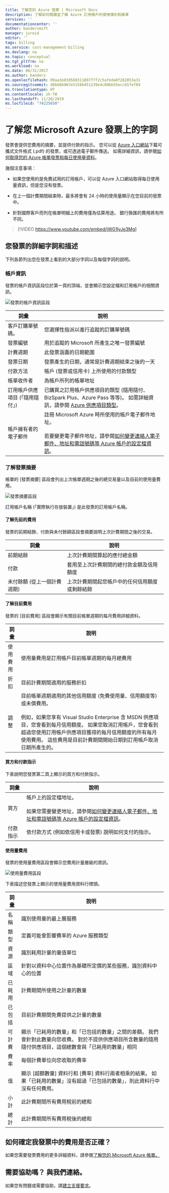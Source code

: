 ```yaml
---
title: 了解您的 Azure 發票 | Microsoft Docs
description: 了解如何閱讀並了解 Azure 訂用帳戶的使用情形和帳單
services: ''
documentationcenter: ''
author: bandersmsft
manager: jureid
editor: ''
tags: billing
ms.service: cost-management-billing
ms.devlang: na
ms.topic: conceptual
ms.tgt_pltfrm: na
ms.workload: na
ms.date: 08/31/2017
ms.author: banders
ms.openlocfilehash: 09aa3e83d588311807f7f2c5afeda0f282853a31
ms.sourcegitcommit: d6b68b907e5158b451239e4c09bb55eccb5fef89
ms.translationtype: HT
ms.contentlocale: zh-TW
ms.lasthandoff: 11/20/2019
ms.locfileid: "74225650"
---
```

# <a name="understand-terms-on-your-microsoft-azure-invoice"></a>了解您 Microsoft Azure 發票上的字詞

發票會提供您費用的摘要，並提供付款的指示。 您可以從 [Azure 入口網站](https://portal.azure.com/)下載可攜式文件格式 (.pdf) 的發票，或可透過電子郵件傳送。 如需詳細資訊，請參閱[如何取得您的 Azure 帳單發票和每日使用量資料](billing-download-azure-invoice-daily-usage-date.md)。

幾個注意事項：

-   如果您使用的是免費試用的訂用帳戶，可以從 Azure 入口網站取得每日使用量資訊，但是您沒有發票。

-   在上一個計費期間結束時，最多將會有 24 小時的使用量顯示在您目前的發票中。

-   針對國際客戶而列在帳單明細上的費用僅為估算用途。 銀行換匯的費用將有所不同。

>[!VIDEO https://www.youtube.com/embed/jWG1lyJe3Mg]

## <a name="detailed-terms-and-descriptions-of-your-invoice"></a>您發票的詳細字詞和描述
下列各節列出您在發票上看到的大部分字詞以及每個字詞的說明。

### <a name="account-information"></a>帳戶資訊

發票的帳戶資訊區段位於第一頁的頂端，並會顯示您設定檔和訂用帳戶的相關資訊。

![發票的帳戶資訊區段](./media/billing-understand-your-invoice/1.png)

| 詞彙 | 說明 |
| --- | --- |
| 客戶訂購單號碼。 |您選擇性指派以進行追蹤的訂購單號碼 |
| 發票編號 |用於追蹤的 Microsoft 所產生之唯一發票編號 |
| 計費週期 |此發票涵蓋的日期範圍 |
| 發票日期 |發票產生的日期，通常是計費週期結束之後的一天 |
| 付款方法 |帳戶 (發票或信用卡) 上所使用的付款類型 |
| 帳單收件者 |為帳戶所列的帳單地址 |
| 訂用帳戶供應項目 (「隨用隨付」) |已購買之訂用帳戶供應項目的類型 (隨用隨付、BizSpark Plus、Azure Pass 等等)。 如需詳細資訊，請參閱 [Azure 供應項目類型](https://azure.microsoft.com/support/legal/offer-details/)。 |
| 帳戶擁有者的電子郵件 | 註冊 Microsoft Azure 時所使用的帳戶電子郵件地址。 <br /><br />若要變更電子郵件地址，請參閱[如何變更連絡人電子郵件、地址和電話號碼等 Azure 帳戶的設定檔資訊](billing-how-to-change-azure-account-profile.md)。 |

### <a name="understand-the-invoice-summary"></a>了解發票摘要
帳單的 [發票摘要]  區段會列出上次帳單週期之後的總交易量以及目前的使用量費用。

![發票摘要區段](./media/billing-understand-your-invoice/2.png)

訂用帳戶名稱 (「實際執行存放裝置」) 是此發票的訂用帳戶名稱。

#### <a name="understand-the-previous-charges"></a>了解先前的費用
發票的前期結餘、付款與未付餘額區段會摘要說明上次計費期間之後的交易。

| 詞彙 | 說明 |
| --- | --- |
| 前期結餘 |上次計費期間算起的應付總金額 |
| 付款 |套用至上次計費期間的總付款金額及信用額度 |
| 未付餘額 (從上一個計費週期) |上次計費期間起您帳戶中的任何信用額度或剩餘結餘 |

#### <a name="understand-the-current-charges"></a>了解目前費用
發票的 [目前費用] 區段會顯示有關目前帳單週期的每月費用詳細資料。

| 詞彙 | 說明 |
| --- | --- |
| 使用費用 |使用量費用是訂用帳戶目前帳單週期的每月總費用|
| 折扣 |目前計費期間適用的服務折扣|
| 調整 |目前帳單週期適用的其他信用額度 (免費使用量、信用額度等) 或未償費用。<br/><br/>例如，如果您享有 Visual Studio Enterprise 含 MSDN 供應項目，您會看到每月信用額度。 如果您取消訂用帳戶，您會看到超過您使用訂用帳戶供應項目獲得的每月信用額度的所有每月使用費用。 這些費用是目前計費期間開始日期到訂用帳戶取消日期所產生的。 |

#### <a name="sold-to-and-payment-instructions"></a>買方和付款指示

下表說明您發票第二頁上顯示的買方和付款指示。

| 詞彙 |說明 |
| --- | --- |
| 買方 |帳戶上的設定檔地址。 <br/><br/>如果您需要變更地址，請參閱[如何變更連絡人電子郵件、地址和電話號碼等 Azure 帳戶的設定檔資訊](billing-how-to-change-azure-account-profile.md)。|
| 付款指示 |依付款方式 (例如依信用卡或發票) 說明如何支付的指示。 |

#### <a name="usage-charges"></a>使用量費用

發票的使用量費用區段會顯示您費用計量層級的資訊。

![使用量費用區段](./media/billing-understand-your-invoice/3.png)

下表描述您發票上顯示的使用量費用資料行標頭。

| 詞彙 |說明 |
| --- | --- |
| 名稱 |識別使用量的最上層服務 |
| 類型 |定義可能會影響費率的 Azure 服務類型 |
| 資源 |識別耗用計量的量值單位 |
| 區域 |針對以資料中心位置作為基礎所定價的某些服務，識別資料中心的位置 |
| 已耗用 |計費期間所使用之計量的數量 |
| 已包括 |目前計費期間免費提供之計量的數量 |
| 可計費 |顯示「已耗用的數量」和「已包括的數量」之間的差額。 我們會針對此數量向您收費。 對於不提供供應項目所含數量的隨用隨付供應項目，這個總數會與「已耗用的數量」相同 |
| 費率 |每個計費單位向您收取的費率 |
| 值 |顯示 [超額數量] 資料行和 [費率] 資料行兩者相乘的結果。 如果「已耗用的數量」沒有超過「已包括的數量」，則此資料行中沒有任何費用。 |
| 小計 |此計費期間所有費用稅前的總和 |
| 總計 |此計費期間所有費用稅後的總和 |

## <a name="how-do-i-make-sure-that-the-charges-in-my-invoice-are-correct"></a>如何確定我發票中的費用是否正確？
如果您需要發票費用的更多詳細資料，請參閱[了解您的 Microsoft Azure 帳單。](billing-understand-your-bill.md)

## <a name="need-help-contact-us"></a>需要協助嗎？ 與我們連絡。

如果您有問題或需要協助，請[建立支援要求](https://go.microsoft.com/fwlink/?linkid=2083458)。
